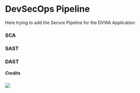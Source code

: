 # DevSecOps Pipeline

Here trying to add the Secure Pipeline for the DVWA Application


### SCA



### SAST

### DAST









##### Credits
[![](https://github.com/digininja.png?size=50)](https://github.com/digininja)




